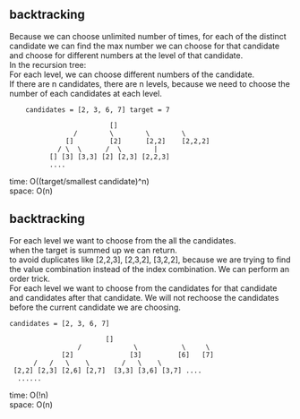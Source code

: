 ## backtracking
Because we can choose unlimited number of times, for each of the distinct candidate we can find the max number we can choose for that candidate and choose for different numbers at the level of that candidate.<br>
In the recursion tree:<br>
For each level, we can choose different numbers of the candidate.<br>
If there are n candidates, there are n levels, because we need to choose the number of each candidates at each level.<br>

		candidates = [2, 3, 6, 7] target = 7
		
						     []
					/        \        \        \
				  []         [2]      [2,2]    [2,2,2]
				/ \  \      /  \        |    
			  [] [3] [3,3] [2] [2,3] [2,2,3]
			  ....

time: O((target/smallest candidate)^n)<br>
space: O(n)

## backtracking
For each level we want to choose from the all the candidates.<br>
when the target is summed up we can return.<br>
to avoid duplicates like [2,2,3], [2,3,2], [3,2,2], because we are trying to find the value combination instead of the index combination. We can perform an order trick.<br>
For each level we want to choose from the candidates for that candidate and candidates after that candidate. We will not rechoose the candidates before the current candidate we are choosing.<br>

	candidates = [2, 3, 6, 7]

						    []
					 /             \           \     \
			     [2]              [3]         [6]   [7]
	      /   /   \    \        /   \    \
	 [2,2] [2,3] [2,6] [2,7]  [3,3] [3,6] [3,7] ....
	  ......

time: O(!n)<br>
space: O(n)
